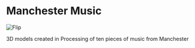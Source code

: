 Manchester Music
================

![Flip](808State_.jpg?raw=true "Model")


3D models created in Processing of ten pieces of music from Manchester
